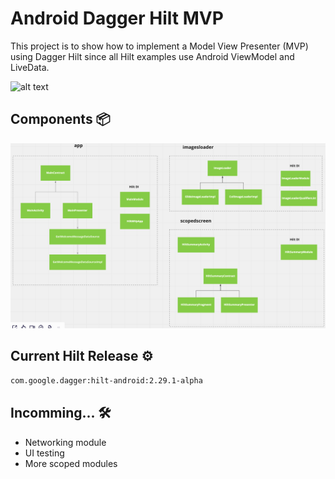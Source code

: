# Android Dagger Hilt MVP

This project is to show how to implement a Model View Presenter (MVP) using Dagger Hilt since all Hilt examples use Android ViewModel and LiveData.

![alt text](https://img.shields.io/badge/build-passing-green)

## Components 📦
![Alt text](/screenshots/v2.0.png?raw=true "Optional Title")

## Current Hilt Release ⚙️
```` xml
com.google.dagger:hilt-android:2.29.1-alpha
````

## Incomming... 🛠️
* Networking module
* UI testing
* More scoped modules
